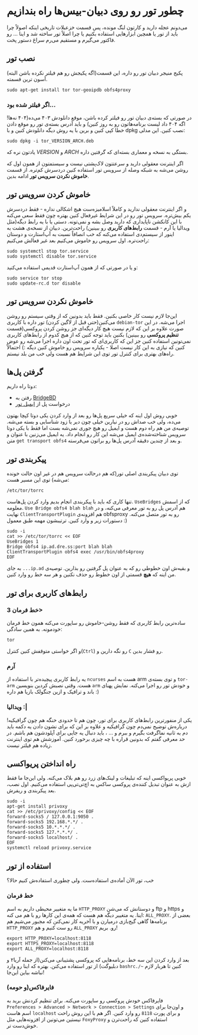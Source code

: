 # چطور تور رو روی دبیان-بیس‌ها راه بندازیم

می‌دونم عجله دارید و کارتون لنگ مونده، پس قسمت خزعبلات تاریخی اینکه اصولاً چرا باید از تور یا همچین ابزارهایی استفاده بکنیم یا چرا اصلاً تور ساخته شد و اینا ... رو فاکتور می‌گیرم و مستقیم می‌رم سراغ دستور پخت.

## نصب تور

پکیج منیجر دبیان تور رو داره، این قسمت(اگه پکیجش رو هم فیلتر نکرده باشن البته) آسون ترین قسمته.
```
sudo apt-get install tor tor-geoipdb obfs4proxy
```

### اگر فیلتر شده بود...

در صورتی که بسته‌ی دبیان تور  رو فیلتر کرده باشن، موقع دانلودش ۴۰۳ می‌ده(۴۰۴ نه‌ها! اگه ۴۰۴ داد لیست برنامه‌هاتون رو به روز کنین) و باید آدرس بسته‌ی تور رو موقع دادن خطا کپی کنین و برین با یه روش دیگه دانلودش کنین و با dpkg نصب کنین. این مدلی:

```
sudo dpkg -i tor_VERSION_ARCH.deb
```

یادتون نره که *VERSION* و *ARCH* بستگی به نسخه و معماری بسته‌ای که گرفتین داره.  

اگر اینترنت معقولی دارید و سرعتتون لاک‌پشتی نیست و سیستمتون از همون اول که روشن می‌شه به شبکه وصله از سرویس تور استفاده کنین دردسرش کم‌تره. از قسمت **خاموش نکردن سرویس تور** ادامه بدین.

## خاموش کردن سرویس تور

و اگر اینترنت معقولی ندارید و کاملاً اسلامیزه‌ست هیچ اشکالی نداره - فقط دردسرش یکم بیش‌تره. سرویس تور رو در این شرایط غیرفعال کنین بهتره چون فقط سعی می‌کنه با این کانکشن ناپایداری که دارید وصل بشه و نمی‌تونه. دستی یا با یه رابط دیگه(مثل ویدالیا یا آرم - قسمت **رابط‌های کاربری** رو ببینین) راحت‌ترین. دبیان از نسخه‌ی هشت به اینور از سیستم‌دی استفاده می‌کنه که خب انصافاً نسبت به آپ‌استارت و دوستان راحت‌تره. اول سرویس رو خاموش می‌کنیم بعد غیر فعالش می‌کنیم:

```
sudo systemctl stop tor.service
sudo systemctl disable tor.service
```

و یا در صورتی که از همون آپ‌استارت قدیمی استفاده می‌کنید:

```
sudo service tor stop
sudo update-rc.d tor disable
```

## خاموش نکردن سرویس تور

این‌جا لازم نیست کار خاصی بکنین. فقط باید بدونین که از وقتی سیستم رو روشن می‌کنین(حتی قبل از لاگین کردن) تور داره با کاربری `debian-tor‍` اجرا می‌شه. در این صورت علاوه بر این که لازم نیست هیچ کار دیگه‌ای جز روشن کردن پروکسی(قسمت **تنظیم پروکسی** رو ببینین) بکنین باید توجه کنین که از *هیچ* کدوم از رابط‌های کاربری نمی‌تونین استفاده کنین جز این که کاربری‌ای که تور تحت اون داره اجرا می‌شه رو عوض کنین که نیازی به این کار نیست اصلا - یکباره سرویس رو خاموش کنین دیگه :) احتمالاً راه‌های بهتری برای کنترل تور توی این شرایط هم هست ولی خب من بلد نیستم.

## گرفتن پل‌ها

دوتا راه داریم:

- رفتن به [BridgeBD](https://bridges.torproject.org/)
- درخواست پل از [ایمیل تور](mailto:bridges@torproject.org)

خوبی روش اول اینه که خیلی سریع پل‌ها رو بعد از وارد کردن یکی دوتا کپچا بهتون می‌ده، ولی خب صداش رو در نیارین خیلی چون دیر یا زود شناسایی  و بسته می‌شه. توصیه‌ی من هم راه دوم هست و ایمیل رو هیچ جوری نمی‌شه بست اما فقط با یکی دوتا سرویس شناخته‌شده‌ی ایمیل می‌شه این کار رو انجام داد. یه ایمیل می‌زنین با عنوان و متن `get transport obfs4` و بعد از چندین دقیقه آدرس پل‌ها رو براتون می‌فرسته.

## پیکربندی تور
توی دبیان پیکربندی اصلی تور(که هم درحالت سرویس هم در غیر اون حالت خونده می‌شه) توی این مسیر هست:

```
/etc/tor/torrc
```

تنها کاری که باید با پیکربندی انجام بدیم وارد کردن پل‌هاست. `UseBridges` که از اسمش معلومه. `Use Bridge obfs4 blah blah` هم آدرس پل رو به تور معرفی می‌کنه، و در نهایت `ClientTransportPlugin` هم افزونه‌ی obfsproxy رو به تور متصل می‌کنه. دستورات زیر و وارد کنین. ترتیبشون مهمه طبق معمول :)

```
sudo -i
cat >> /etc/tor/torrc << EOF
UseBridges 1
Bridge obfs4 ip.ad.dre.ss:port blah blah
ClientTransportPlugin obfs4 exec /usr/bin/obfs4proxy
EOF
```

به جای `...ip.ad` و بقیه‌ش اون خطوطی رو که به عنوان پل گرفتین رو بذارین. توصیه‌ی من اینه که **هیچ** قسمتی از اون خطوط رو حذف نکنین و هر سه خط رو وارد کنین.

## رابط‌های کاربری برای تور

### خط فرمان 3>
ساده‌ترین رابط کاربری که فقط روشن-خاموش رو ساپورت می‌کنه همون خط فرمان خودمونه. به همین سادگی:

```
tor
```

و اگر خواستی متوقفش کنین کنترل(`Ctrl`) رو نگه دارین و `C` رو فشار بدین.

### آرم

یه رابط کاربری پیچیده‌تر با استفاده از `ncurses` هست به اسم arm و توی بسته‌ی `tor-arm` هست. وقتی نصبش کردین بنویسین `arm` و خودش تور رو اجرا می‌کنه. نمایش پهنای باند و ترافیک و ازین جنگولک بازیا هم داره :)

### ویدالیا :|

یکی از منفورترین رابط‌های کاربری برای تور، چون هم تا حدودی خنگه هم چون گرافیکیه! دریاره‌ش توضیح نمی‌دم چون گرافیکیه و علاوه بر این که برای نشون دادن یه دکمه باید دم به ثانیه نماگرفت بگیرم و ببرم و ... ، باید دنبال یه جایی برای آپلودشون هم باشم. در حد معرفی گفتم که بدونین قراره با چه چیزی برخورد کنین. آموزشش هم توی اینترنت زیاده هم فیلتر نیست.

## راه انداختن پریواکسی

خوبی پریواکسی اینه که تبلیغات و لینک‌های زرد رو هم بلاک می‌کنه. ولی این‌جا ما فقط ازش به عنوان تبدیل کننده‌ی پروکسی ساکس به اچ‌تی‌تی‌پی استفاده می‌کنیم. اول نصب، بعد پیکربندی و ریفرش.

```
sudo -i
apt-get install privoxy
cat >> /etc/privoxy/config << EOF
forward-socks5 / 127.0.0.1:9050 .
forward-socks5 192.168.*.*/ .
forward-socks5 10.*.*.*/ .
forward-socks5 127.*.*.*/ .
forward-socks5 localhost/ .
EOF
systemctl reload privoxy.service
```

## استفاده از تور

خب، تور الآن آماده‌ی استفاده‌ست. ولی چطوری استفاده‌ش کنیم حالا؟

### خط فرمان

ما یه متغییر محیطی داریم به اسم `HTTP_PROXY` و دوستانش که می‌شن ftp و https و اینا. یه متغییر دیگه هم هست که همه‌ی این کارها رو با هم می کنه: `ALL_PROXY`. بعضی از برنامه‌ها گاهی گیج‌بازی درمیارن و با آخریه کار نمی‌کنن که مجبور می‌شیم هم `HTTP_PROXY` رو ست کنیم و هم `ALL_PROXY` رو. بریم!

```
export HTTP_PROXY=localhost:8118
export HTTPS_PROXY=localhost:8118
export ALL_PROXY=localhost:8118
```

بعد از وارد کردن این سه خط، برنامه‌هایی که پروکسی پشتیبانی می‌کنن(از جمله آریا۲ و دبلیوگت) از تور استفاده می‌کنن. بهتره که اینا رو وارد `bashrc./~` کنین تا هربار لازم نباشه بیاین این‌جا!

### فایرفاکس(و حومه)

فایرفاکس خودش پروکسی رو ساپورت می‌کنه. برای تنظیم کردنش برید به `Preferences > Advanced > Network > Connection > Settings` و اون‌جا برای اسم هاست `localhost`  و برای پورت `8118` رو وارد کنین. اگر هم با این روش راحت نیستین می‌تونین از افزونه‌هایی مثل `FoxyProxy` استفاده کنین که راحت‌ترن و خوش‌دست تر.
